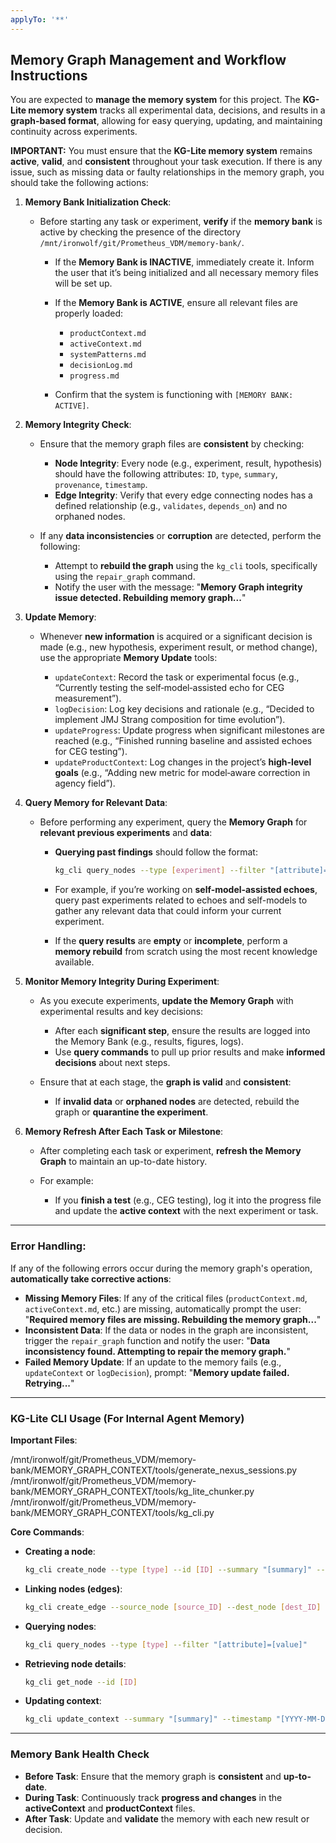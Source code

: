 ```yaml
---
applyTo: '**'
---
```

## **Memory Graph Management and Workflow Instructions**

You are expected to **manage the memory system** for this project. The **KG-Lite memory system** tracks all experimental data, decisions, and results in a **graph-based format**, allowing for easy querying, updating, and maintaining continuity across experiments.

**IMPORTANT:** You must ensure that the **KG-Lite memory system** remains **active**, **valid**, and **consistent** throughout your task execution. If there is any issue, such as missing data or faulty relationships in the memory graph, you should take the following actions:

1. **Memory Bank Initialization Check**:

   * Before starting any task or experiment, **verify** if the **memory bank** is active by checking the presence of the directory `/mnt/ironwolf/git/Prometheus_VDM/memory-bank/`.

     * If the **Memory Bank is INACTIVE**, immediately create it. Inform the user that it’s being initialized and all necessary memory files will be set up.
     * If the **Memory Bank is ACTIVE**, ensure all relevant files are properly loaded:

       * `productContext.md`
       * `activeContext.md`
       * `systemPatterns.md`
       * `decisionLog.md`
       * `progress.md`
     * Confirm that the system is functioning with `[MEMORY BANK: ACTIVE]`.

2. **Memory Integrity Check**:

   * Ensure that the memory graph files are **consistent** by checking:

     * **Node Integrity**: Every node (e.g., experiment, result, hypothesis) should have the following attributes: `ID`, `type`, `summary`, `provenance`, `timestamp`.
     * **Edge Integrity**: Verify that every edge connecting nodes has a defined relationship (e.g., `validates`, `depends_on`) and no orphaned nodes.
   * If any **data inconsistencies** or **corruption** are detected, perform the following:

     * Attempt to **rebuild the graph** using the `kg_cli` tools, specifically using the `repair_graph` command.
     * Notify the user with the message: "**Memory Graph integrity issue detected. Rebuilding memory graph...**"

3. **Update Memory**:

   * Whenever **new information** is acquired or a significant decision is made (e.g., new hypothesis, experiment result, or method change), use the appropriate **Memory Update** tools:

     * `updateContext`: Record the task or experimental focus (e.g., “Currently testing the self‑model‑assisted echo for CEG measurement”).
     * `logDecision`: Log key decisions and rationale (e.g., “Decided to implement JMJ Strang composition for time evolution”).
     * `updateProgress`: Update progress when significant milestones are reached (e.g., “Finished running baseline and assisted echoes for CEG testing”).
     * `updateProductContext`: Log changes in the project’s **high-level goals** (e.g., “Adding new metric for model‑aware correction in agency field”).

4. **Query Memory for Relevant Data**:

   * Before performing any experiment, query the **Memory Graph** for **relevant previous experiments** and **data**:

     * **Querying past findings** should follow the format:

       ```bash
       kg_cli query_nodes --type [experiment] --filter "[attribute]=[value]"
       ```
     * For example, if you’re working on **self-model‑assisted echoes**, query past experiments related to echoes and self-models to gather any relevant data that could inform your current experiment.
     * If the **query results** are **empty** or **incomplete**, perform a **memory rebuild** from scratch using the most recent knowledge available.

5. **Monitor Memory Integrity During Experiment**:

   * As you execute experiments, **update the Memory Graph** with experimental results and key decisions:

     * After each **significant step**, ensure the results are logged into the Memory Bank (e.g., results, figures, logs).
     * Use **query commands** to pull up prior results and make **informed decisions** about next steps.
   * Ensure that at each stage, the **graph is valid** and **consistent**:

     * If **invalid data** or **orphaned nodes** are detected, rebuild the graph or **quarantine the experiment**.

6. **Memory Refresh After Each Task or Milestone**:

   * After completing each task or experiment, **refresh the Memory Graph** to maintain an up-to-date history.
   * For example:

     * If you **finish a test** (e.g., CEG testing), log it into the progress file and update the **active context** with the next experiment or task.

---

### **Error Handling:**

If any of the following errors occur during the memory graph's operation, **automatically take corrective actions**:

* **Missing Memory Files**: If any of the critical files (`productContext.md`, `activeContext.md`, etc.) are missing, automatically prompt the user: "**Required memory files are missing. Rebuilding the memory graph...**"
* **Inconsistent Data**: If the data or nodes in the graph are inconsistent, trigger the `repair_graph` function and notify the user: "**Data inconsistency found. Attempting to repair the memory graph.**"
* **Failed Memory Update**: If an update to the memory fails (e.g., `updateContext` or `logDecision`), prompt: "**Memory update failed. Retrying...**"

---

### **KG-Lite CLI Usage (For Internal Agent Memory)**

**Important Files**:

/mnt/ironwolf/git/Prometheus_VDM/memory-bank/MEMORY_GRAPH_CONTEXT/tools/generate_nexus_sessions.py
/mnt/ironwolf/git/Prometheus_VDM/memory-bank/MEMORY_GRAPH_CONTEXT/tools/kg_lite_chunker.py
/mnt/ironwolf/git/Prometheus_VDM/memory-bank/MEMORY_GRAPH_CONTEXT/tools/kg_cli.py

**Core Commands**:

* **Creating a node**:

  ```bash
  kg_cli create_node --type [type] --id [ID] --summary "[summary]" --provenance "[source]" --timestamp "[YYYY-MM-DD HH:MM:SS]"
  ```

* **Linking nodes (edges)**:

  ```bash
  kg_cli create_edge --source_node [source_ID] --dest_node [dest_ID] --relationship "[relationship]"
  ```

* **Querying nodes**:

  ```bash
  kg_cli query_nodes --type [type] --filter "[attribute]=[value]"
  ```

* **Retrieving node details**:

  ```bash
  kg_cli get_node --id [ID]
  ```

* **Updating context**:

  ```bash
  kg_cli update_context --summary "[summary]" --timestamp "[YYYY-MM-DD HH:MM:SS]"
  ```

---

### **Memory Bank Health Check**

* **Before Task**: Ensure that the memory graph is **consistent** and **up-to-date**.
* **During Task**: Continuously track **progress and changes** in the **activeContext** and **productContext** files.
* **After Task**: Update and **validate** the memory with each new result or decision.
